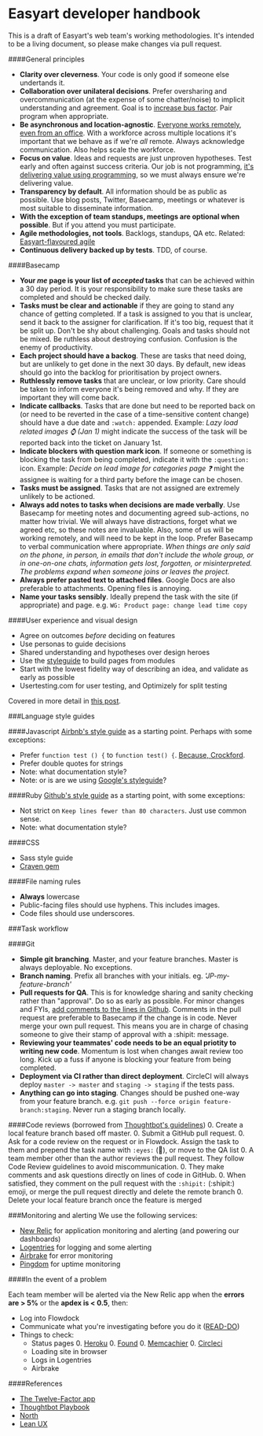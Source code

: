 Easyart developer handbook
===========

This is a draft of Easyart's web team's working methodologies. It's intended to be a living document, so please make changes via pull request.

####General principles
* __Clarity over cleverness__. Your code is only good if someone else undertands it.
* __Collaboration over unilateral decisions__. Prefer oversharing and overcommunication (at the expense of some chatter/noise) to implicit understanding and agreement. Goal is to [increase bus factor](http://en.wikipedia.org/wiki/Bus_factor). Pair program when appropriate.
* __Be asynchronous and location-agnostic__. [Everyone works remotely, even from an office](http://blog.mongohq.com/making-remote-work-work-an-adventure-in-time-and-space/). With a workforce across multiple locations it's important that we behave as if we're _all_ remote. Always acknowledge communication. Also helps scale the workforce.
* __Focus on value__. Ideas and requests are just unproven hypotheses. Test early and often against success criteria. Our job is not programming, [it's delivering value using programming](http://blog.bahadir.io/posts/failed-entrepreneur.html), so we must always ensure we're delivering value.
* __Transparency by default__. All information should be as public as possible. Use blog posts, Twitter, Basecamp, meetings or whatever is most suitable to disseminate information.
* __With the exception of team standups, meetings are optional when possible__. But if you attend you must participate.
* __Agile methodologies, not tools__. Backlogs, standups, QA etc. Related: [Easyart-flavoured agile](http://easyart.github.io/2013/04/16/easyart-flavoured-agile/)
* __Continuous delivery backed up by tests__. TDD, of course.

####Basecamp
* __Your _me_ page is your list of _accepted_ tasks__ that can be achieved within a 30 day period. It is your responsibility to make sure these tasks are completed and should be checked daily.
* __Tasks must be clear and actionable__ if they are going to stand any chance of getting completed. If a task is assigned to you that is unclear, send it back to the assigner for clarification. If it's too big, request that it be split up. Don't be shy about challenging. Goals and tasks should not be mixed. Be ruthless about destroying confusion. Confusion is the enemy of productivity.
* __Each project should have a backog__. These are tasks that need doing, but are unlikely to get done in the next 30 days. By default, new ideas should go into the backlog for prioritisation by project owners.
* __Ruthlessly remove tasks__ that are unclear, or low priority. Care should be taken to inform everyone it's being removed and why. If they are important they will come back.
* __Indicate callbacks__. Tasks that are done but need to be reported back on (or need to be reverted in the case of a time-sensitive content change) should have a due date and `:watch:` appended. Example: _Lazy load related images :watch: (Jan 1)_ might indicate the success of the task will be reported back into the ticket on January 1st.
* __Indicate blockers with question mark icon__. If someone or something is blocking the task from being completed, indicate it with the `:question:` icon. Example: _Decide on lead image for categories page :question:_ might the assignee is waiting for a third party before the image can be chosen.
* __Tasks must be assigned__. Tasks that are not assigned are extremely unlikely to be actioned.
* __Always add notes to tasks when decisions are made verbally__. Use Basecamp for meeting notes and documenting agreed sub-actions, no matter how trivial. We will always have distractions, forget what we agreed etc, so these notes are invaluable. Also, some of us will be working remotely, and will need to be kept in the loop. Prefer Basecamp to verbal communication where appropriate. *When things are only said on the phone, in person, in emails that don't include the whole group, or in one-on-one chats, information gets lost, forgotten, or misinterpreted. The problems expand when someone joins or leaves the project.*
* __Always prefer pasted text to attached files__. Google Docs are also preferable to attachments. Opening files is annoying.
* __Name your tasks sensibly__. Ideally prepend the task with the site (if appropriate) and page. e.g. `WG: Product page: change lead time copy`
 
####User experience and visual design
* Agree on outcomes *before* deciding on features
* Use personas to guide decisions
* Shared understanding and hypotheses over design heroes
* Use the [styleguide](http://www.easyart.com/docs/styleguide) to build pages from modules
* Start with the lowest fidelity way of describing an idea, and validate as early as possible
* Usertesting.com for user testing, and Optimizely for split testing

Covered in more detail in [this post](http://easyart.github.io/2014/02/16/lean-ux-at-easyart/).

###Language style guides
  
####Javascript
[Airbnb's style guide](https://github.com/airbnb/javascript) as a starting point. Perhaps with some exceptions:
* Prefer `function test () {` to `function test() {`. [Because, Crockford](http://www.jslint.com/).
* Prefer double quotes for strings
* Note: what documentation style?
* Note: or is are we using [Google's styleguide](http://google-styleguide.googlecode.com/svn/trunk/javascriptguide.xml)?
  
####Ruby
[Github's style guide](https://github.com/styleguide/ruby) as a starting point, with some exceptions:
* Not strict on `Keep lines fewer than 80 characters`. Just use common sense.
* Note: what documentation style?
  
####CSS
* Sass style guide
* [Craven gem](https://github.com/easyart/craven)

####File naming rules
* **Always** lowercase
* Public-facing files should use hyphens. This includes images.
* Code files should use underscores.

###Task workflow

####Git
* __Simple git branching__. Master, and your feature branches. Master is always deployable. No exceptions.
* __Branch naming__. Prefix all branches with your initials. eg. *'JP-my-feature-branch'*
* __Pull requests for QA__. This is for knowledge sharing and sanity checking rather than "approval". Do so as early as possible. For minor changes and FYIs, [add comments to the lines in Github](https://help.github.com/articles/adding-commit-comments). Comments in the pull request are preferable to Basecamp if the change is in code. Never merge your own pull request. This means you are in charge of chasing someone to give their stamp of approval with a :shipit: message. 
* __Reviewing your teammates' code needs to be an equal priotity to writing new code__. Momentum is lost when changes await review too long. Kick up a fuss if anyone is blocking your feature from being completed.
* __Deployment via CI rather than direct deployment__. CircleCI will always deploy `master -> master` and `staging -> staging` if the tests pass. 
* __Anything can go into staging__. Changes should be pushed one-way from your feature branch. e.g. `git push --force origin feature-branch:staging`. Never run a staging branch locally.

####Code reviews (borrowed from [Thoughtbot's guidelines](http://playbook.thoughtbot.com/#code-reviews))
0. Create a local feature branch based off master.
0. Submit a GitHub pull request.
0. Ask for a code review on the request or in Flowdock. Assign the task to them and prepend the task name with `:eyes:` (:eyes:), or move to the QA list
0. A team member other than the author reviews the pull request. They follow Code Review guidelines to avoid miscommunication.
0. They make comments and ask questions directly on lines of code in GitHub.
0. When satisfied, they comment on the pull request with the `:shipit:` (:shipit:) emoji, or merge the pull request directly and delete the remote branch
0. Delete your local feature branch once the feature is merged

###Monitoring and alerting
We use the following services:

* [New Relic](http://www.newrelic.com) for application monitoring and alerting (and powering our dashboards)
* [Logentries](www.logentries.com) for logging and some alerting
* [Airbrake](http://www.airbrake.com) for error monitoring
* [Pingdom](http://www.pingdom.com) for uptime monitoring

####In the event of a problem

Each team member will be alerted via the New Relic app when the **errors are > 5%** or the **apdex is < 0.5**, then:

* Log into Flowdock
* Communicate what you're investigating before you do it ([READ-DO](http://lumbertribe.wordpress.com/2010/02/21/checklist-manifesto/))
* Things to check:
    + Status pages
        0. [Heroku](https://status.heroku.com/)
        0. [Found](http://status.found.no/)
        0. [Memcachier](http://status.memcachier.com)
        0. [Circleci](http://status.circleci.com/)
    + Loading site in browser
    + Logs in Logentries
    + Airbrake

####References
* [The Twelve-Factor app](http://12factor.net/)
* [Thoughtbot Playbook](http://playbook.thoughtbot.com/)
* [North](https://github.com/Snugug/north)
* [Lean UX](http://www.amazon.co.uk/Lean-UX-Applying-Principles-Experience/dp/1449311652)
